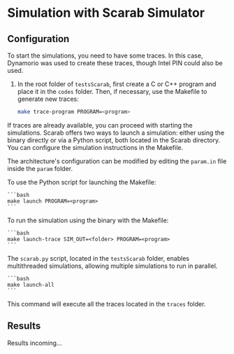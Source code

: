 
# Simulation with Scarab Simulator

## Configuration

To start the simulations, you need to have some traces. In this case, Dynamorio 
was used to create these traces, though Intel PIN could also be used.

1. In the root folder of `testsScarab`, first create a C or C++ program and 
place it in the `codes` folder. Then, if necessary, use the Makefile to generate 
new traces:

    ```bash
    make trace-program PROGRAM=<program>
    ```

If traces are already available, you can proceed with starting the simulations. 
Scarab offers two ways to launch a simulation: either using the binary directly 
or via a Python script, both located in the Scarab directory. You can configure 
the simulation instructions in the Makefile.

The architecture's configuration can be modified by editing the `param.in` 
file inside the `param` folder.

To use the Python script for launching the Makefile:

    ```bash
    make launch PROGRAM=<program>
    ```

To run the simulation using the binary with the Makefile:

    ```bash
    make launch-trace SIM_OUT=<folder> PROGRAM=<program>
    ```

The `scarab.py` script, located in the `testsScarab` folder, enables 
multithreaded simulations, allowing multiple simulations to run in parallel.

    ```bash
    make launch-all
    ```

This command will execute all the traces located in the `traces` folder.

## Results

Results incoming...